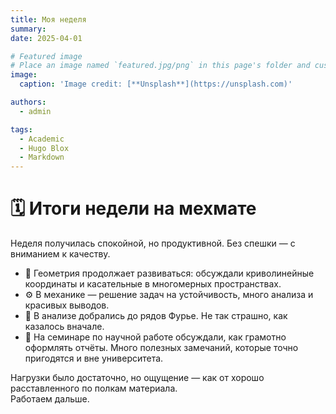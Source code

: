 ```yaml
---
title: Моя неделя
summary: 
date: 2025-04-01

# Featured image
# Place an image named `featured.jpg/png` in this page's folder and customize its options here.
image:
  caption: 'Image credit: [**Unsplash**](https://unsplash.com)'

authors:
  - admin

tags:
  - Academic
  - Hugo Blox
  - Markdown
---
```


# 🗓️ Итоги недели на мехмате

Неделя получилась спокойной, но продуктивной. Без спешки — с вниманием к качеству.

- 📐 Геометрия продолжает развиваться: обсуждали криволинейные координаты и касательные в многомерных пространствах.
- ⚙️ В механике — решение задач на устойчивость, много анализа и красивых выводов.
- 🧮 В анализе добрались до рядов Фурье. Не так страшно, как казалось вначале.
- 📝 На семинаре по научной работе обсуждали, как грамотно оформлять отчёты. Много полезных замечаний, которые точно пригодятся и вне университета.

Нагрузки было достаточно, но ощущение — как от хорошо расставленного по полкам материала.  
Работаем дальше.

